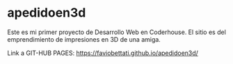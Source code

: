 # apedidoen3d
Este es mi primer proyecto de Desarrollo Web en Coderhouse.
El sitio es del emprendimiento de impresiones en 3D de una amiga.

Link a GIT-HUB PAGES: https://faviobettati.github.io/apedidoen3d/
